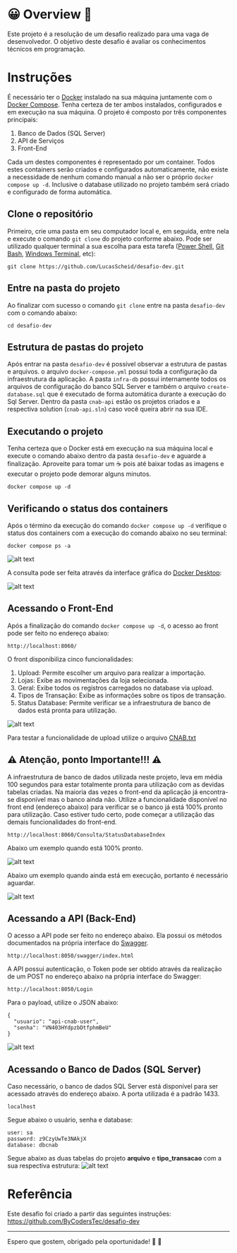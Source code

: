 # :grinning: Overview :rocket:
Este projeto é a resolução de um desafio realizado para uma vaga de desenvolvedor. O objetivo deste desafio é avaliar os conhecimentos técnicos em programação.

# Instruções
É necessário ter o [Docker](https://www.docker.com/get-started/) instalado na sua máquina juntamente com o [Docker Compose](https://docs.docker.com/compose/install/). Tenha certeza de ter ambos instalados, configurados e em execução na sua máquina. O projeto é composto por três componentes principais:

1. Banco de Dados (SQL Server)
2. API de Serviços
3. Front-End

Cada um destes componentes é representado por um container. Todos estes containers serão criados e configurados automaticamente, não existe a necessidade de nenhum comando manual a não ser o próprio `docker compose up -d`. Inclusive o database utilizado no projeto também será criado e configurado de forma automática.

## Clone o repositório
Primeiro, crie uma pasta em seu computador local e, em seguida, entre nela e execute o comando `git clone` do projeto conforme abaixo. Pode ser utilizado qualquer terminal a sua escolha para esta tarefa ([Power Shell](https://docs.microsoft.com/pt-br/powershell/scripting/overview?view=powershell-7.2), [Git Bash](https://git-scm.com/downloads), [Windows Terminal](https://www.microsoft.com/pt-br/p/windows-terminal/9n0dx20hk701?activetab=pivot:overviewtab), etc):
```
git clone https://github.com/LucasScheid/desafio-dev.git
```

## Entre na pasta do projeto
Ao finalizar com sucesso o comando `git clone` entre na pasta `desafio-dev` com o comando abaixo:
```
cd desafio-dev
```

## Estrutura de pastas do projeto
Após entrar na pasta `desafio-dev` é possível observar a estrutura de pastas e arquivos. o arquivo `docker-compose.yml` possui toda a configuração da infraestrutura da aplicação. A pasta `infra-db` possui internamente todos os arquivos de configuração do banco SQL Server e também o arquivo `create-database.sql` que é executado de forma automática durante a execução do Sql Server. Dentro da pasta `cnab-api` estão os projetos criados e a respectiva solution (`cnab-api.sln`) caso você queira abrir na sua IDE.


## Executando o projeto
Tenha certeza que o Docker está em execução na sua máquina local e execute o comando abaixo dentro da pasta `desafio-dev` e aguarde a finalização. Aproveite para tomar um :coffee: pois até baixar todas as imagens e executar o projeto pode demorar alguns minutos.
```
docker compose up -d
```


## Verificando o status dos containers
Após o término da execução do comando `docker compose up -d` verifique o status dos containers com a execução do comando abaixo no seu terminal:
```
docker compose ps -a
```
![alt text](https://github.com/LucasScheid/desafio-dev/blob/main/imagens-doc/docker-ps-a.png)


A consulta pode ser feita através da interface gráfica do [Docker Desktop](https://www.docker.com/products/docker-desktop/):

![alt text](https://github.com/LucasScheid/desafio-dev/blob/main/imagens-doc/stack-up.png)


## Acessando o Front-End
Após a finalização do comando `docker compose up -d`, o acesso ao front pode ser feito no endereço abaixo:
```
http://localhost:8060/
```

O front disponibiliza cinco funcionalidades:

1. Upload: Permite escolher um arquivo para realizar a importação.
2. Lojas: Exibe as movimentações da loja selecionada.
3. Geral: Exibe todos os registros carregados no database via upload.
4. Tipos de Transação: Exibe as informações sobre os tipos de transação.
5. Status Database: Permite verificar se a infraestrutura de banco de dados está pronta para utilização.

![alt text](https://github.com/LucasScheid/desafio-dev/blob/main/imagens-doc/front-end.png)

Para testar a funcionalidade de upload utilize o arquivo [CNAB.txt](https://github.com/LucasScheid/desafio-dev/blob/main/CNAB.txt)

## :warning: Atenção, ponto Importante!!! :warning:
A infraestrutura de banco de dados utilizada neste projeto, leva em média 100 segundos para estar totalmente pronta para utilização com as devidas tabelas criadas. Na maioria das vezes o front-end da aplicação já encontra-se disponível mas o banco ainda não. Utilize a funcionalidade disponível no front end (endereço abaixo) para verificar se o banco já está 100% pronto para utilização. Caso estiver tudo certo, pode começar a utilização das demais funcionalidades do front-end.
```
http://localhost:8060/Consulta/StatusDatabaseIndex
```

Abaixo um exemplo quando está 100% pronto.

![alt text](https://github.com/LucasScheid/desafio-dev/blob/main/imagens-doc/consulta-status-banco-ok.png)

Abaixo um exemplo quando ainda está em execução, portanto é necessário aguardar.

![alt text](https://github.com/LucasScheid/desafio-dev/blob/main/imagens-doc/consulta-status-banco-nao-ok.png)

## Acessando a API (Back-End)
O acesso a API pode ser feito no endereço abaixo. Ela possui os métodos documentados na própria interface do [Swagger](https://swagger.io/).
```
http://localhost:8050/swagger/index.html
```
A API possui autenticação, o Token pode ser obtido através da realização de um POST no endereço abaixo na própria interface do Swagger:

```
http://localhost:8050/Login
```
Para o payload, utilize o JSON abaixo:
```
{
  "usuario": "api-cnab-user",
  "senha": "VN403HYdpzbDtfphmBeU"
}
```
![alt text](https://github.com/LucasScheid/desafio-dev/blob/main/imagens-doc/api-swagger.png)

## Acessando o Banco de Dados (SQL Server)
Caso necessário, o banco de dados SQL Server está disponível para ser acessado através do endereço abaixo. A porta utilizada é a padrão 1433.
```
localhost
```

Segue abaixo o usuário, senha e database:

```
user: sa
password: z9CzyUwTe3NAkjX
database: dbcnab
```

Segue abaixo as duas tabelas do projeto **arquivo** e **tipo_transacao** com a sua respectiva estrutura:
![alt text](https://github.com/LucasScheid/desafio-dev/blob/main/imagens-doc/tabelas-banco.png)

# Referência

Este desafio foi criado a partir das seguintes instruções: https://github.com/ByCodersTec/desafio-dev

---

Espero que gostem, obrigado pela oportunidade! :pray: :raised_hands:
